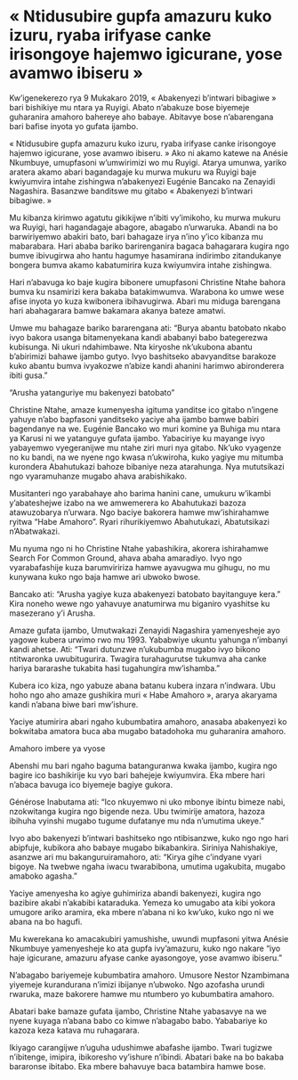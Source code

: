 # « Ntidusubire gupfa amazuru kuko izuru, ryaba irifyase canke irisongoye hajemwo igicurane, yose avamwo ibiseru »

Kw’igenekerezo rya 9 Mukakaro 2019, « Abakenyezi b’intwari bibagiwe » bari bishikiye mu ntara ya Ruyigi. Abato n’abakuze bose biyemeje guharanira amahoro bahereye aho babaye. Abitavye bose n’abarengana bari bafise inyota yo gufata ijambo.

« Ntidusubire gupfa amazuru kuko izuru, ryaba irifyase canke irisongoye hajemwo igicurane, yose avamwo ibiseru. » Ako ni akamo katewe na Anésie Nkumbuye, umupfasoni w’umwirimizi wo mu Ruyigi. Atarya umunwa, yariko aratera akamo abari bagandagaje ku murwa mukuru wa Ruyigi baje kwiyumvira intahe zishingwa n’abakenyezi Eugénie Bancako na Zenayidi Nagashira. Basanzwe banditswe mu gitabo « Abakenyezi b’intwari bibagiwe. »

Mu kibanza kirimwo agatutu gikikijwe n’ibiti vy’imikoho, ku murwa mukuru wa Ruyigi, hari hagandagaje abagore, abagabo n’urwaruka. Abandi na bo barwiriyemwo abakiri bato, bari bahagaze irya n’ino y’ico kibanza mu mabarabara. Hari ababa bariko barirenganira bagaca bahagarara kugira ngo bumve ibivugirwa aho hantu hagumye hasamirana indirimbo zitandukanye bongera bumva akamo kabatumirira kuza kwiyumvira intahe zishingwa.

Hari n’abavuga ko baje kugira bibonere umupfasoni Christine Ntahe bahora bumva ku nsamirizi kera bakaba batakimwumva. Warabona ko umwe wese afise inyota yo kuza kwibonera ibihavugirwa. Abari mu miduga barengana hari abahagarara bamwe bakamara akanya bateze amatwi.

Umwe mu bahagaze bariko bararengana ati: “Burya abantu batobato nkabo ivyo bakora usanga bitamenyekana kandi ababanyi babo bategerezwa kubisunga. Ni ukuri ndahimbawe. Nta kiryoshe nk’ukubona abantu b’abirimizi bahawe ijambo gutyo. Ivyo bashitseko abavyanditse barakoze kuko abantu bumva ivyakozwe n’abize kandi ahanini harimwo abironderera ibiti gusa.”

“Arusha yatanguriye mu bakenyezi batobato”

Christine Ntahe, amaze kumenyesha igituma yanditse ico gitabo n’ingene yahuye n’abo bapfasoni yanditseko yaciye aha ijambo bamwe babiri bagendanye na we. Eugénie Bancako wo muri komine ya Buhiga mu ntara ya Karusi ni we yatanguye gufata ijambo. Yabaciriye ku mayange ivyo yabayemwo vyegeranijwe mu ntahe ziri muri nya gitabo. Nk’uko vyagenze no ku bandi, na we nyene ngo kwasa n’ukwiroha, kuko yagiye mu mitumba kurondera Abahutukazi bahoze bibaniye neza atarahunga. Nya mututsikazi ngo vyaramuhanze mugabo ahava arabishikako.

Musitanteri ngo yarabahaye aho barima hanini cane, umukuru w’ikambi y’abateshejwe izabo na we amwemerera ko Abahutukazi bazoza atawuzobarya n’urwara. Ngo baciye bakorera hamwe mw’ishirahamwe ryitwa “Habe Amahoro”. Ryari rihurikiyemwo Abahutukazi, Abatutsikazi n’Abatwakazi.

Mu nyuma ngo ni ho Christine Ntahe yabashikira, akorera ishirahamwe Search For Common Ground, ahava abaha amaradiyo. Ivyo ngo vyarabafashije kuza barumviririza hamwe ayavugwa mu gihugu, no mu kunywana kuko ngo baja hamwe ari ubwoko bwose.

Bancako ati: “Arusha yagiye kuza abakenyezi batobato bayitanguye kera.” Kira noneho wewe ngo yahavuye anatumirwa mu biganiro vyashitse ku masezerano y’i Arusha.

Amaze gufata ijambo, Umutwakazi Zenayidi Nagashira yamenyesheje ayo yagowe kubera urwimo rwo mu 1993. Yababwiye ukuntu yahunga n’imbanyi kandi ahetse. Ati: “Twari dutunzwe n’ukubumba mugabo ivyo bikono ntitwaronka uwubitugurira. Twagira turahagurutse tukumva aha canke hariya bararashe tukabita hasi tugahungira mw’ishamba.”

Kubera ico kiza, ngo yabuze abana batanu kubera inzara n’indwara. Ubu hoho ngo aho amaze gushikira muri « Habe Amahoro », ararya akaryama kandi n’abana biwe bari mw’ishure.

Yaciye atumirira abari ngaho kubumbatira amahoro, anasaba abakenyezi ko bokwitaba amatora buca aba mugabo batadohoka mu guharanira amahoro.

Amahoro imbere ya vyose

Abenshi mu bari ngaho baguma batanguranwa kwaka ijambo, kugira ngo bagire ico bashikirije ku vyo bari bahejeje kwiyumvira. Eka mbere hari n’abaca bavuga ico biyemeje bagiye gukora.

Générose Inabutama ati: “Ico nkuyemwo ni uko mbonye ibintu bimeze nabi, nzokwitanga kugira ngo bigende neza. Ubu twimirije amatora, hazoza ibihuha vyinshi mugabo tugume dufatanye mu nda n’umutima ukeye.”

Ivyo abo bakenyezi b’intwari bashitseko ngo ntibisanzwe, kuko ngo ngo hari abipfuje, kubikora aho babaye mugabo bikabankira. Siriniya Nahishakiye, asanzwe ari mu bakanguruiramahoro, ati: “Kirya gihe c’indyane vyari bigoye. Na twebwe ngaha iwacu twarabibona, umutima ugakubita, mugabo amaboko agasha.”

Yaciye amenyesha ko agiye guhimiriza abandi bakenyezi, kugira ngo bazibire akabi n’akabibi kataraduka. Yemeza ko umugabo ata kibi yokora umugore ariko aramira, eka mbere n’abana ni ko kw’uko, kuko ngo ni we abana na bo hagufi.

Mu kwerekana ko amacakubiri yamushishe, uwundi mupfasoni yitwa Anésie Nkumbuye yamenyesheje ko ata gupfa ivy’amazuru, kuko ngo nakare “iyo haje igicurane, amazuru afyase canke ayasongoye, yose avamwo ibiseru.”

N’abagabo bariyemeje kubumbatira amahoro. Umusore Nestor Nzambimana yiyemeje kurandurana n’imizi ibijanye n’ubwoko. Ngo azofasha urundi rwaruka, maze bakorere hamwe mu ntumbero yo kubumbatira amahoro.

Abatari bake bamaze gufata ijambo, Christine Ntahe yabasavye na we nyene kuyaga n’abana babo co kimwe n’abagabo babo. Yababariye ko kazoza keza katava mu ruhagarara.

Ikiyago carangijwe n’uguha udushimwe abafashe ijambo. Twari tugizwe n’ibitenge, imipira, ibikoresho vy’ishure n’ibindi. Abatari bake na bo bakaba bararonse ibitabo. Eka mbere bahavuye baca batambira hamwe bose.